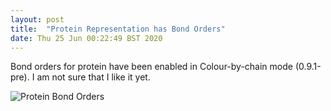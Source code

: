 ```yaml
---
layout: post
title:  "Protein Representation has Bond Orders"
date: Thu 25 Jun 00:22:49 BST 2020
---
```


Bond orders for protein have been enabled in Colour-by-chain mode (0.9.1-pre).
I am not sure that I like it yet.

![Protein Bond Orders]({{"../../../images/2020-06-Protein-bond-orders.png"}})

